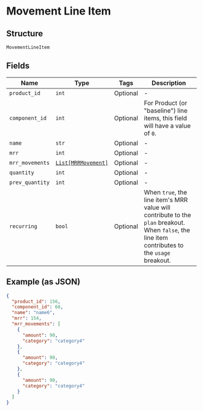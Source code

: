 
# Movement Line Item

## Structure

`MovementLineItem`

## Fields

| Name | Type | Tags | Description |
|  --- | --- | --- | --- |
| `product_id` | `int` | Optional | - |
| `component_id` | `int` | Optional | For Product (or "baseline") line items, this field will have a value of `0`. |
| `name` | `str` | Optional | - |
| `mrr` | `int` | Optional | - |
| `mrr_movements` | [`List[MRRMovement]`](../../doc/models/mrr-movement.md) | Optional | - |
| `quantity` | `int` | Optional | - |
| `prev_quantity` | `int` | Optional | - |
| `recurring` | `bool` | Optional | When `true`, the line item's MRR value will contribute to the `plan` breakout. When `false`, the line item contributes to the `usage` breakout. |

## Example (as JSON)

```json
{
  "product_id": 156,
  "component_id": 68,
  "name": "name6",
  "mrr": 154,
  "mrr_movements": [
    {
      "amount": 90,
      "category": "category4"
    },
    {
      "amount": 90,
      "category": "category4"
    },
    {
      "amount": 90,
      "category": "category4"
    }
  ]
}
```


